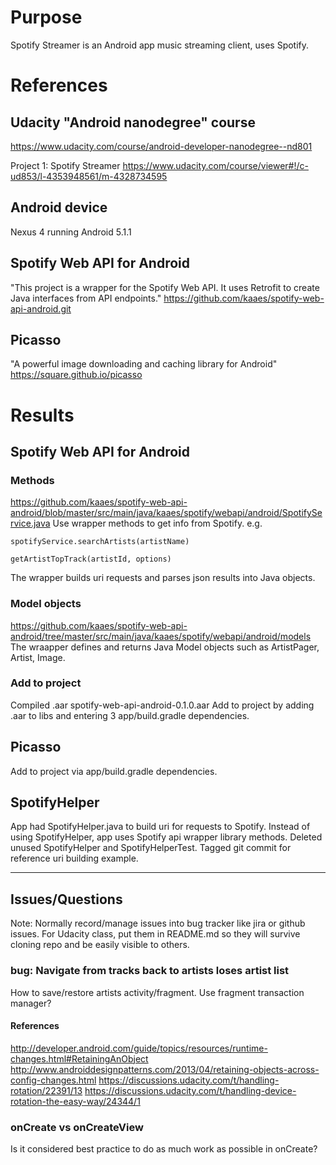 # Purpose
Spotify Streamer is an Android app music streaming client, uses Spotify.

# References

## Udacity "Android nanodegree" course
<https://www.udacity.com/course/android-developer-nanodegree--nd801>  

Project 1: Spotify Streamer
<https://www.udacity.com/course/viewer#!/c-ud853/l-4353948561/m-4328734595>

## Android device
Nexus 4 running Android 5.1.1

## Spotify Web API for Android
"This project is a wrapper for the Spotify Web API.
It uses Retrofit to create Java interfaces from API endpoints."
<https://github.com/kaaes/spotify-web-api-android.git>

## Picasso
"A powerful image downloading and caching library for Android"
<https://square.github.io/picasso>

# Results

## Spotify Web API for Android

### Methods
<https://github.com/kaaes/spotify-web-api-android/blob/master/src/main/java/kaaes/spotify/webapi/android/SpotifyService.java>
Use wrapper methods to get info from Spotify. e.g.

    spotifyService.searchArtists(artistName)

    getArtistTopTrack(artistId, options)

The wrapper builds uri requests and parses json results into Java objects.

### Model objects
<https://github.com/kaaes/spotify-web-api-android/tree/master/src/main/java/kaaes/spotify/webapi/android/models>
The wraapper defines and returns Java Model objects such as ArtistPager, Artist, Image.

### Add to project
Compiled .aar
spotify-web-api-android-0.1.0.aar
Add to project by adding .aar to libs and entering 3 app/build.gradle dependencies.

## Picasso
Add to project via app/build.gradle dependencies.

## SpotifyHelper
App had SpotifyHelper.java to build uri for requests to Spotify.
Instead of using SpotifyHelper, app uses Spotify api wrapper library methods.
Deleted unused SpotifyHelper and SpotifyHelperTest.
Tagged git commit for reference uri building example.

---

## Issues/Questions
Note: Normally record/manage issues into bug tracker like jira or github issues.
For Udacity class, put them in README.md so they will survive cloning repo and be easily visible to others.

### bug: Navigate from tracks back to artists loses artist list
How to save/restore artists activity/fragment.
Use fragment transaction manager?
#### References
http://developer.android.com/guide/topics/resources/runtime-changes.html#RetainingAnObject
http://www.androiddesignpatterns.com/2013/04/retaining-objects-across-config-changes.html
https://discussions.udacity.com/t/handling-rotation/22391/13
https://discussions.udacity.com/t/handling-device-rotation-the-easy-way/24344/1

### onCreate vs onCreateView
Is it considered best practice to do as much work as possible in onCreate?
